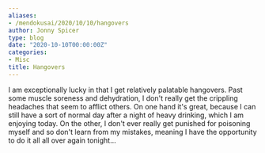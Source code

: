 ```yaml
---
aliases:
- /mendokusai/2020/10/10/hangovers
author: Jonny Spicer
type: blog
date: "2020-10-10T00:00:00Z"
categories:
- Misc
title: Hangovers
---
```

I am exceptionally lucky in that I get relatively palatable hangovers. Past some muscle soreness and dehydration, I don't really get the crippling headaches that seem to afflict
others. On one hand it's great, because I can still have a sort of normal day after a night of heavy drinking, which I am enjoying today. On the other, I don't ever really get
punished for poisoning myself and so don't learn from my mistakes, meaning I have the opportunity to do it all all over again tonight...
